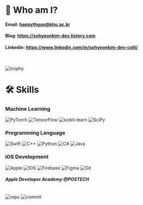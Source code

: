 <div align="leading">
<br/>
	
# 🥦 Who am I? 	
####  Email: happythgus@khu.ac.kr
####  Blog: https://sohyeonkim-dev.tistory.com
####  Linkedin: https://www.linkedin.com/in/sohyeonkim-dev-colli/

</div>
<br/>

<div align="leading">
	
![trophy](https://github-profile-trophy.vercel.app/?username=SohyeonKim-dev&no-frame=true&margin-w=20&margin-h=20&row=2&column=3)
	
</div>

#
# 🛠️ Skills

### Machine Learning 
![PyTorch](https://img.shields.io/badge/PyTorch-%23EE4C2C.svg?style=for-the-badge&logo=PyTorch&logoColor=white)
![TensorFlow](https://img.shields.io/badge/TensorFlow-%23FF6F00.svg?style=for-the-badge&logo=TensorFlow&logoColor=white)
![scikit-learn](https://img.shields.io/badge/scikit--learn-%23F7931E.svg?style=for-the-badge&logo=scikit-learn&logoColor=white)
![SciPy](https://img.shields.io/badge/SciPy-%230C55A5.svg?style=for-the-badge&logo=scipy&logoColor=%white)

### Programming Language
![Swift](https://img.shields.io/badge/swift-F54A2A?style=for-the-badge&logo=swift&logoColor=white)
![C++](https://img.shields.io/badge/c++-%2300599C.svg?style=for-the-badge&logo=c%2B%2B&logoColor=white)
![Python](https://img.shields.io/badge/python-3670A0?style=for-the-badge&logo=python&logoColor=ffdd54) 
![C#](https://img.shields.io/badge/c%23-%23239120.svg?style=for-the-badge&logo=c-sharp&logoColor=white)
![Java](https://img.shields.io/badge/java-%23ED8B00.svg?style=for-the-badge&logo=java&logoColor=white)

### iOS Development
![Apple](https://img.shields.io/badge/Apple-%23000000.svg?style=for-the-badge&logo=apple&logoColor=white)
![IOS](https://img.shields.io/badge/iOS-000000?style=for-the-badge&logo=ios&logoColor=white)
![Firebase](https://img.shields.io/badge/firebase-ffca28?style=for-the-badge&logo=firebase&logoColor=black)
![Figma](https://img.shields.io/badge/Figma-F24E1E?style=for-the-badge&logo=figma&logoColor=white)
![Git](https://img.shields.io/badge/git-%23F05033.svg?style=for-the-badge&logo=git&logoColor=white)
##### Apple Developer Academy @POSTECH

#
 
   <!-- ![Anurag's github stats](https://github-readme-stats.vercel.app/api?username=SohyeonKim-dev&theme=flag-india&show_icons=true) -->
   
   <!-- ![graph](http://github-profile-summary-cards.vercel.app/api/cards/profile-details?username=SohyeonKim-dev&theme=vue) -->
   
   ![repo](http://github-profile-summary-cards.vercel.app/api/cards/repos-per-language?username=SohyeonKim-dev)
   ![commit](http://github-profile-summary-cards.vercel.app/api/cards/most-commit-language?username=SohyeonKim-dev)

